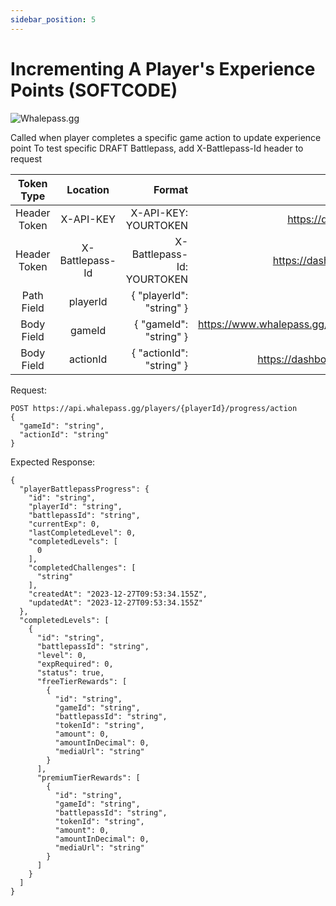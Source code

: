 ```yaml
---
sidebar_position: 5
---
```

# Incrementing A Player's Experience Points (SOFTCODE)

![Whalepass.gg](https://i.imgur.com/zwUqWaS.png)


Called when player completes a specific game action to update experience point
To test specific DRAFT Battlepass, add X-Battlepass-Id header to request

| Token Type   | Location         | Format                               | Where To Find                                                       |
|:------------:|:----------------:|--------------------------------------:|-------------------------------------------------------------------:|
| Header Token | X-API-KEY        | X-API-KEY: YOURTOKEN                 | https://dashboard.whalepass.gg/api-key                              |
| Header Token | X-Battlepass-Id  | X-Battlepass-Id: YOURTOKEN           | https://dashboard.whalepass.gg/campaigns                            |
| Path Field   | playerId         | \{ "playerId": "string" }             | You can find in response                                            |
| Body Field   | gameId           | \{ "gameId": "string" }               | https://www.whalepass.gg/documentation/tutorial#finding-your-game-id|
| Body Field   | actionId         | \{ "actionId": "string" }             | https://dashboard.whalepass.gg/game-actions                         |


Request:
```http
POST https://api.whalepass.gg/players/{playerId}/progress/action
{
  "gameId": "string",
  "actionId": "string"
}
```

Expected Response:
```http
{
  "playerBattlepassProgress": {
    "id": "string",
    "playerId": "string",
    "battlepassId": "string",
    "currentExp": 0,
    "lastCompletedLevel": 0,
    "completedLevels": [
      0
    ],
    "completedChallenges": [
      "string"
    ],
    "createdAt": "2023-12-27T09:53:34.155Z",
    "updatedAt": "2023-12-27T09:53:34.155Z"
  },
  "completedLevels": [
    {
      "id": "string",
      "battlepassId": "string",
      "level": 0,
      "expRequired": 0,
      "status": true,
      "freeTierRewards": [
        {
          "id": "string",
          "gameId": "string",
          "battlepassId": "string",
          "tokenId": "string",
          "amount": 0,
          "amountInDecimal": 0,
          "mediaUrl": "string"
        }
      ],
      "premiumTierRewards": [
        {
          "id": "string",
          "gameId": "string",
          "battlepassId": "string",
          "tokenId": "string",
          "amount": 0,
          "amountInDecimal": 0,
          "mediaUrl": "string"
        }
      ]
    }
  ]
}
```
